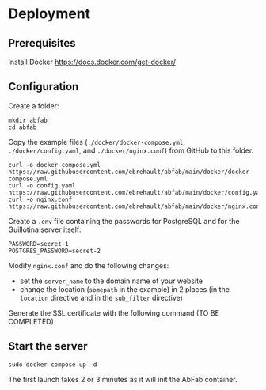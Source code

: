 # Deployment

## Prerequisites

Install Docker https://docs.docker.com/get-docker/

## Configuration

Create a folder:

```
mkdir abfab
cd abfab
```

Copy the example files (`./docker/docker-compose.yml`, `./docker/config.yaml`, and `./docker/nginx.conf`) from GitHub to this folder.

```
curl -o docker-compose.yml https://raw.githubusercontent.com/ebrehault/abfab/main/docker/docker-compose.yml
curl -o config.yaml https://raw.githubusercontent.com/ebrehault/abfab/main/docker/config.yaml
curl -o nginx.conf https://raw.githubusercontent.com/ebrehault/abfab/main/docker/nginx.conf
```

Create a `.env` file containing the passwords for PostgreSQL and for the Guillotina server itself:

```
PASSWORD=secret-1
POSTGRES_PASSWORD=secret-2
```

Modify `nginx.conf` and do the following changes:

-   set the `server_name` to the domain name of your website
-   change the location (`somepath` in the example) in 2 places (in the `location` directive and in the `sub_filter` directive)

Generate the SSL certificate with the following command (TO BE COMPLETED)

## Start the server

```
sudo docker-compose up -d
```

The first launch takes 2 or 3 minutes as it will init the AbFab container.
